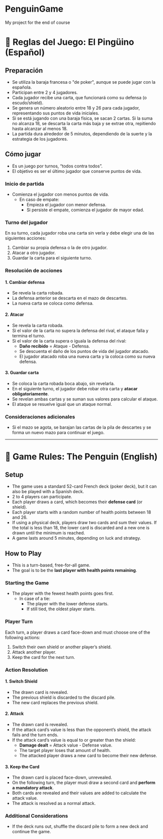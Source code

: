 # PenguinGame
My project for the end of course

# 🎴 Reglas del Juego: El Pingüino (Español)

## Preparación

- Se utiliza la baraja francesa o "de poker", aunque se puede jugar con la española.
- Participan entre 2 y 4 jugadores.
- Cada jugador recibe una carta, que funcionará como su defensa (o escudo/shield).
- Se genera un número aleatorio entre 18 y 26 para cada jugador, representando sus puntos de vida iniciales.
- Si se está jugando con una baraja física, se sacan 2 cartas. Si la suma no alcanza 18, se descarta la carta más baja y se extrae otra, repitiendo hasta alcanzar al menos 18.
- La partida dura alrededor de 5 minutos, dependiendo de la suerte y la estrategia de los jugadores.

## Cómo jugar

- Es un juego por turnos, “todos contra todos”.
- El objetivo es ser el último jugador que conserve puntos de vida.

### Inicio de partida

- Comienza el jugador con menos puntos de vida.
  - En caso de empate:
    - Empieza el jugador con menor defensa.
    - Si persiste el empate, comienza el jugador de mayor edad.

### Turno del jugador

En su turno, cada jugador roba una carta sin verla y debe elegir una de las siguientes acciones:

1. Cambiar su propia defensa o la de otro jugador.
2. Atacar a otro jugador.
3. Guardar la carta para el siguiente turno.

### Resolución de acciones

#### 1. Cambiar defensa

- Se revela la carta robada.
- La defensa anterior se descarta en el mazo de descartes.
- La nueva carta se coloca como defensa.

#### 2. Atacar

- Se revela la carta robada.
- Si el valor de la carta no supera la defensa del rival, el ataque falla y termina el turno.
- Si el valor de la carta supera o iguala la defensa del rival:
  - **Daño recibido** = Ataque - Defensa.
  - Se descuenta el daño de los puntos de vida del jugador atacado.
  - El jugador atacado roba una nueva carta y la coloca como su nueva defensa.

#### 3. Guardar carta

- Se coloca la carta robada boca abajo, sin revelarla.
- En el siguiente turno, el jugador debe robar otra carta y **atacar obligatoriamente**.
- Se revelan ambas cartas y se suman sus valores para calcular el ataque.
- El ataque se resuelve igual que un ataque normal.

### Consideraciones adicionales

- Si el mazo se agota, se barajan las cartas de la pila de descartes y se forma un nuevo mazo para continuar el juego.

---
# 🎴 Game Rules: The Penguin (English)

## Setup

- The game uses a standard 52-card French deck (poker deck), but it can also be played with a Spanish deck.
- 2 to 4 players can participate.
- Each player draws a card, which becomes their **defense card** (or shield).
- Each player starts with a random number of health points between 18 and 26.
- If using a physical deck, players draw two cards and sum their values. If the total is less than 18, the lower card is discarded and a new one is drawn until the minimum is reached.
- A game lasts around 5 minutes, depending on luck and strategy.

## How to Play

- This is a turn-based, free-for-all game.
- The goal is to be the **last player with health points remaining**.

### Starting the Game

- The player with the fewest health points goes first.
  - In case of a tie:
    - The player with the lower defense starts.
    - If still tied, the oldest player starts.

### Player Turn

Each turn, a player draws a card face-down and must choose one of the following actions:

1. Switch their own shield or another player’s shield.
2. Attack another player.
3. Keep the card for the next turn.

### Action Resolution

#### 1. Switch Shield

- The drawn card is revealed.
- The previous shield is discarded to the discard pile.
- The new card replaces the previous shield.

#### 2. Attack

- The drawn card is revealed.
- If the attack card’s value is less than the opponent’s shield, the attack fails and the turn ends.
- If the attack card’s value is equal to or greater than the shield:
  - **Damage dealt** = Attack value - Defense value.
  - The target player loses that amount of health.
  - The attacked player draws a new card to become their new defense.

#### 3. Keep the Card

- The drawn card is placed face-down, unrevealed.
- On the following turn, the player must draw a second card and **perform a mandatory attack**.
- Both cards are revealed and their values are added to calculate the attack value.
- The attack is resolved as a normal attack.

### Additional Considerations

- If the deck runs out, shuffle the discard pile to form a new deck and continue the game.
